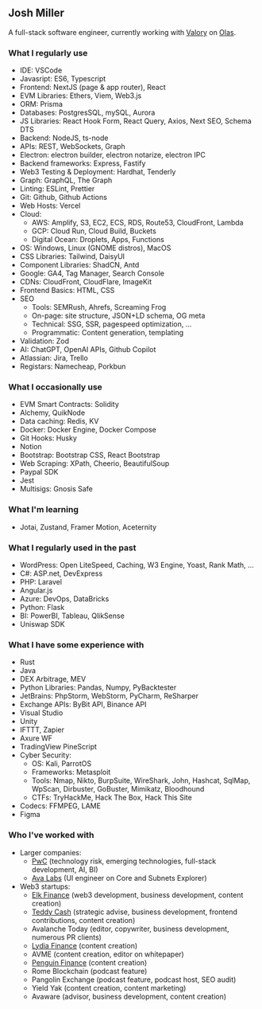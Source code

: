 <h2>Josh Miller</h2> 

A full-stack software engineer, currently working with [Valory](https://valory.xyz) on [Olas](https://olas.network).

<h3>What I regularly use</h3>

- IDE: VSCode
- Javasript: ES6, Typescript
- Frontend: NextJS (page & app router), React
- EVM Libraries: Ethers, Viem, Web3.js
- ORM: Prisma
- Databases: PostgresSQL, mySQL, Aurora
- JS Libraries: React Hook Form, React Query, Axios, Next SEO, Schema DTS
- Backend: NodeJS, ts-node
- APIs: REST, WebSockets, Graph
- Electron: electron builder, electron notarize, electron IPC
- Backend frameworks: Express, Fastify
- Web3 Testing & Deployment: Hardhat, Tenderly
- Graph: GraphQL, The Graph
- Linting: ESLint, Prettier
- Git: Github, Github Actions
- Web Hosts: Vercel
- Cloud: 
  - AWS: Amplify, S3, EC2, ECS, RDS, Route53, CloudFront, Lambda
  - GCP: Cloud Run, Cloud Build, Buckets
  - Digital Ocean: Droplets, Apps, Functions
- OS: Windows, Linux (GNOME distros), MacOS
- CSS Libraries: Tailwind, DaisyUI
- Component Libraries: ShadCN, Antd
- Google: GA4, Tag Manager, Search Console
- CDNs: CloudFront, CloudFlare, ImageKit
- Frontend Basics: HTML, CSS
- SEO
  - Tools: SEMRush, Ahrefs, Screaming Frog
  - On-page: site structure, JSON+LD schema, OG meta 
  - Technical: SSG, SSR, pagespeed optimization, ...
  - Programmatic: Content generation, templating
- Validation: Zod
- AI: ChatGPT, OpenAI APIs, Github Copilot
- Atlassian: Jira, Trello
- Registars: Namecheap, Porkbun

<h3>What I occasionally use</h3>

- EVM Smart Contracts: Solidity
- Alchemy, QuikNode
- Data caching: Redis, KV
- Docker: Docker Engine, Docker Compose
- Git Hooks: Husky
- Notion
- Bootstrap: Bootstrap CSS, React Bootstrap
- Web Scraping: XPath, Cheerio, BeautifulSoup
- Paypal SDK
- Jest
- Multisigs: Gnosis Safe

<h3>What I'm learning</h3>

- Jotai, Zustand, Framer Motion, Aceternity

<h3>What I regularly used in the past</h3>

- WordPress: Open LiteSpeed, Caching, W3 Engine, Yoast, Rank Math, ...
- C#: ASP.net, DevExpress
- PHP: Laravel
- Angular.js
- Azure: DevOps, DataBricks
- Python: Flask
- BI: PowerBI, Tableau, QlikSense
- Uniswap SDK

<h3>What I have some experience with</h3>

- Rust
- Java
- DEX Arbitrage, MEV
- Python Libraries: Pandas, Numpy, PyBacktester
- JetBrains: PhpStorm, WebStorm, PyCharm, ReSharper
- Exchange APIs: ByBit API, Binance API
- Visual Studio
- Unity
- IFTTT, Zapier
- Axure WF
- TradingView PineScript
- Cyber Security:
  - OS: Kali, ParrotOS
  - Frameworks: Metasploit
  - Tools: Nmap, Nikto, BurpSuite, WireShark, John, Hashcat, SqlMap, WpScan, Dirbuster, GoBuster, Mimikatz, Bloodhound
  - CTFs: TryHackMe, Hack The Box, Hack This Site
- Codecs: FFMPEG, LAME
- Figma

<h3>Who I've worked with</h3>

- Larger companies: 
  - [PwC](https://pwc.co.uk) (technology risk, emerging technologies, full-stack development, AI, BI)
  - [Ava Labs](https://avalabs.org) (UI engineer on Core and Subnets Explorer)
- Web3 startups: 
  - [Elk Finance](https://elk.finance) (web3 development, business development, content creation)
  - [Teddy Cash](https://teddy.cash) (strategic advise, business development, frontend contributions, content creation)
  - Avalanche Today (editor, copywriter, business development, numerous PR clients)
  - [Lydia Finance](http://lydia.finance) (content creation)
  - AVME (content creation, editor on whitepaper)
  - [Penguin Finance](https://penguin.finance) (content creation)
  - Rome Blockchain (podcast feature)
  - Pangolin Exchange (podcast feature, podcast host, SEO audit)
  - Yield Yak (content creation, content marketing)
  - Avaware (advisor, business development, content creation)

<!--
**truemiller/truemiller** is a ✨ _special_ ✨ repository because its `README.md` (this file) appears on your GitHub profile.

Here are some ideas to get you started:

- 🔭 I’m currently working on ...
- 🌱 I’m currently learning ...
- 👯 I’m looking to collaborate on ...
- 🤔 I’m looking for help with ...
- 💬 Ask me about ...
- 📫 How to reach me: ...
- 😄 Pronouns: ...
- ⚡ Fun fact: ...
-->

